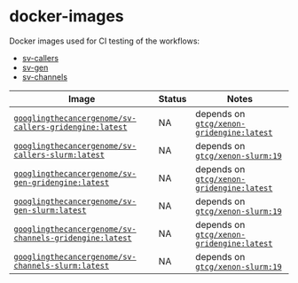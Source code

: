 # docker-images

Docker images used for CI testing of the workflows:

- [sv-callers](https://github.com/GooglingTheCancerGenome/sv-callers)
- [sv-gen](https://github.com/GooglingTheCancerGenome/sv-gen) 
- [sv-channels](https://github.com/GooglingTheCancerGenome/CNN)

| Image | Status | Notes
| ----- | ------ | -----
| [`googlingthecancergenome/sv-callers-gridengine:latest`](https://github.com/GooglingTheCancerGenome/docker-images/pkgs/container/sv-callers-gridengine) | NA | depends on [`gtcg/xenon-gridengine:latest`](https://hub.docker.com/repository/docker/gtcg/xenon-gridengine) |
| [`googlingthecancergenome/sv-callers-slurm:latest`](https://github.com/GooglingTheCancerGenome/docker-images/pkgs/container/sv-callers-slurm) | NA | depends on [`gtcg/xenon-slurm:19`](https://hub.docker.com/repository/docker/gtcg/xenon-slurm) |
| [`googlingthecancergenome/sv-gen-gridengine:latest`](https://github.com/GooglingTheCancerGenome/docker-images/pkgs/container/sv-gen-gridengine) | NA | depends on [`gtcg/xenon-gridengine:latest`](https://hub.docker.com/repository/docker/gtcg/xenon-gridengine) |
| [`googlingthecancergenome/sv-gen-slurm:latest`](https://github.com/GooglingTheCancerGenome/docker-images/pkgs/container/sv-gen-slurm) | NA | depends on [`gtcg/xenon-slurm:19`](https://hub.docker.com/repository/docker/gtcg/xenon-slurm) |
| [`googlingthecancergenome/sv-channels-gridengine:latest`](https://github.com/GooglingTheCancerGenome/docker-images/pkgs/container/sv-channels-gridengine) | NA | depends on [`gtcg/xenon-gridengine:latest`](https://hub.docker.com/repository/docker/gtcg/xenon-gridengine) |
| [`googlingthecancergenome/sv-channels-slurm:latest`](https://github.com/GooglingTheCancerGenome/docker-images/pkgs/container/sv-channels-slurm) | NA | depends on [`gtcg/xenon-slurm:19`](https://hub.docker.com/repository/docker/gtcg/xenon-slurm) |
